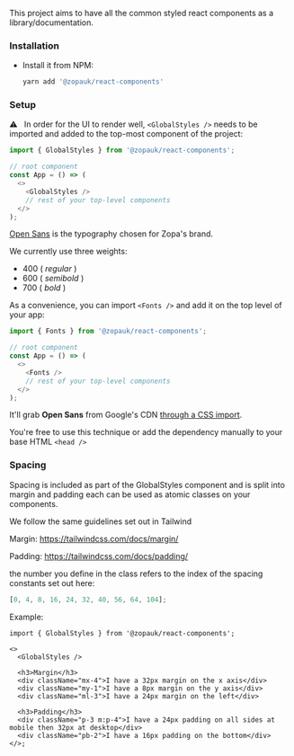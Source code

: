 This project aims to have all the common styled react components as a library/documentation.

### Installation

- Install it from NPM:

  ```bash
  yarn add '@zopauk/react-components'
  ```

### Setup

⚠️ &nbsp;&nbsp;In order for the UI to render well, `<GlobalStyles />` needs to be imported and added to the top-most component of the project:

```ts static
import { GlobalStyles } from '@zopauk/react-components';

// root component
const App = () => (
  <>
    <GlobalStyles />
    // rest of your top-level components
  </>
);
```

[Open Sans](https://fonts.google.com/specimen/Open+Sans) is the typography chosen for Zopa's brand.

We currently use three weights:

- 400 ( _regular_ )
- 600 ( _semibold_ )
- 700 ( _bold_ )

As a convenience, you can import `<Fonts />` and add it on the top level of your app:

```ts static
import { Fonts } from '@zopauk/react-components';

// root component
const App = () => (
  <>
    <Fonts />
    // rest of your top-level components
  </>
);
```

It'll grab **Open Sans** from Google's CDN [through a CSS import](https://github.com/zopaUK/react-components/blob/master/src/components/styles/Fonts.tsx#L3-L5).

You're free to use this technique or add the dependency manually to your base HTML `<head />`

### Spacing

Spacing is included as part of the GlobalStyles component and is split into margin and padding each can be used as atomic classes on your components.

We follow the same guidelines set out in Tailwind

Margin: https://tailwindcss.com/docs/margin/

Padding: https://tailwindcss.com/docs/padding/

the number you define in the class refers to the index of the spacing constants set out here:

```ts static
[0, 4, 8, 16, 24, 32, 40, 56, 64, 104];
```

Example:

```tsx
import { GlobalStyles } from '@zopauk/react-components';

<>
  <GlobalStyles />

  <h3>Margin</h3>
  <div className="mx-4">I have a 32px margin on the x axis</div>
  <div className="my-1">I have a 8px margin on the y axis</div>
  <div className="ml-3">I have a 24px margin on the left</div>

  <h3>Padding</h3>
  <div className="p-3 m:p-4">I have a 24px padding on all sides at mobile then 32px at desktop</div>
  <div className="pb-2">I have a 16px padding on the bottom</div>
</>;
```
